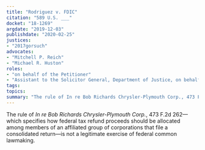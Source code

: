 ```yaml
---
title: "Rodriguez v. FDIC"
citation: "589 U.S. ___"
docket: "18-1269"
argdate: "2019-12-03"
publishdate: "2020-02-25"
justices:
- "2017gorsuch"
advocates:
- "Mitchell P. Reich"
- "Michael R. Huston"
roles:
- "on behalf of the Petitioner"
- "Assistant to the Solicitor General, Department of Justice, on behalf of the Respondent"
tags:
topics:
summary: "The rule of In re Bob Richards Chrysler-Plymouth Corp., 473 F.2d 262—which specifies how federal tax refund proceeds should be allocated among members of an affiliated group of corporations that file a consolidated return—is not a legitimate exercise of federal common lawmaking."
---
```

The rule of *In re Bob Richards Chrysler-Plymouth Corp.*, 473 F.2d 262—which specifies how federal tax refund proceeds should be allocated among members of an affiliated group of corporations that file a consolidated return—is not a legitimate exercise of federal common lawmaking.